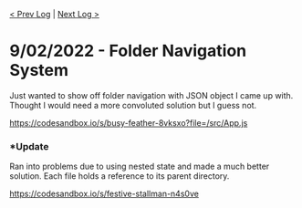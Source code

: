[< Prev Log](8-21-2022.md) | [Next Log >]() 
# 9/02/2022 - Folder Navigation System

Just wanted to show off folder navigation with JSON object I came up with. Thought I would need a more convoluted solution but I guess not.

https://codesandbox.io/s/busy-feather-8vksxo?file=/src/App.js

### *Update

Ran into problems due to using nested state and made a much better solution. Each file holds a reference to its parent directory.

https://codesandbox.io/s/festive-stallman-n4s0ve
